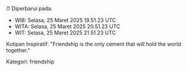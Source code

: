 ⏰ Diperbarui pada:
- WIB: Selasa, 25 Maret 2025 19.51.23 UTC
- WITA: Selasa, 25 Maret 2025 20.51.23 UTC
- WIT: Selasa, 25 Maret 2025 21.51.23 UTC

Kutipan Inspiratif:
"Friendship is the only cement that will hold the world together."


Kategori: friendship

